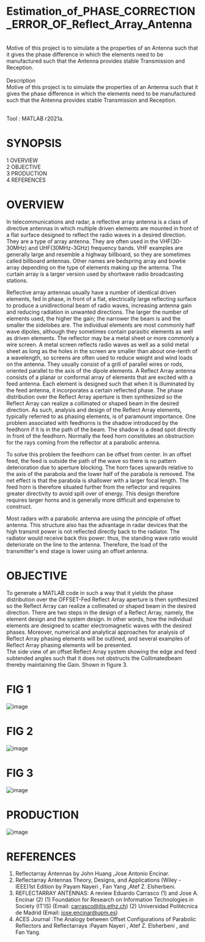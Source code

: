 # Estimation_of_PHASE_CORRECTION_ERROR_OF_Reflect_Array_Antenna

<br>
Motive of this project is to simulate a the properties of an Antenna such that it gives the phase difference in which 
	   the elements need to be manufactured such that the Antenna provides stable Transmission and Reception.
<br>
<br>
Description	
<br>
	Motive of this project is to simulate the properties of an Antenna such that it gives the phase difference in which the elements need to be manufactured such that the Antenna provides stable Transmission and Reception.	
<br>
<br>
	
Tool 		:  MATLAB r2021a.

# SYNOPSIS
1 OVERVIEW<br>
2 OBJECTIVE<br>
3 PRODUCTION<br>
4 REFERENCES<br>

# OVERVIEW

In telecommunications and radar, a reflective array antenna is a class of directive antennas in which multiple driven elements are mounted in front of a flat surface designed to reflect the radio waves in a desired direction. They are a type of array antenna.
They are often used in the VHF(30-30MHz) and UHF(30MHz-3GHz) frequency bands. VHF examples are generally large and resemble a highway billboard, so they are sometimes called billboard antennas. Other names are bedspring array and bowtie array depending on the type of elements making up the antenna. The curtain array is a larger version used by shortwave radio broadcasting stations.

Reflective array antennas usually have a number of identical driven elements, fed in phase, in front of a flat, electrically large reflecting surface to produce a unidirectional beam of radio waves, increasing antenna gain and reducing radiation in unwanted directions. The larger the number of elements used, the higher the gain; the narrower the beam is and the smaller the sidelobes are. The individual elements are most commonly half wave dipoles, although they sometimes contain parasitic elements as well as driven elements. The reflector may be a metal sheet or more commonly a wire screen. A metal screen reflects radio waves as well as a solid metal sheet as long as the holes in the screen are smaller than about one-tenth of a wavelength, so screens are often used to reduce weight and wind loads on the antenna. They usually consist of a grill of parallel wires or rods, oriented parallel to the axis of the dipole elements.
A Reflect Array antenna consists of a planar or conformal array of elements that are excited with a feed antenna. Each element is designed such that when it is illuminated by the feed antenna, it incorporates a certain reflected phase. The phase distribution over the Reflect Array aperture is then synthesized so the Reflect Array can realize a collimated or shaped beam in the desired direction. As such, analysis and design of the Reflect Array elements, typically referred to as phasing elements, is of paramount importance.
One problem associated with feedhorns is the shadow introduced by the feedhorn if it is in the path of the beam. The shadow is a dead spot directly in front of the feedhorn. Normally the feed horn constitutes an obstruction for the rays coming from the reflector at a parabolic antenna.

To solve this problem the feedhorn can be offset from center. In an offset feed, the feed is outside the path of the wave so there is no pattern deterioration due to aperture blocking. The horn faces upwards relative to the axis of the parabola and the lower half of the parabola is removed. The net effect is that the parabola is shallower with a larger focal length. The feed horn is therefore situated further from the reflector and requires greater directivity to avoid spill over of energy. This design therefore requires larger horns and is generally more difficult and expensive to construct.

Most radars with a parabolic antenna are using the principle of offset antenna. This structure also has the advantage in radar devices that the high transmit power is not reflected directly back to the radiator. The radiator would receive back this power: thus, the standing wave ratio would deteriorate on the line to the antenna. Therefore, the load of the transmitter's end stage is lower using an offset antenna.

# OBJECTIVE

To generate a MATLAB code in such a way that it yields the phase distribution over the OFFSET-Fed Reflect Array aperture is then synthesized so the Reflect Array can realize a collimated or shaped beam in the desired direction.
There are two steps in the design of a Reflect Array, namely, the element design and the system design. In other words, how the individual elements are designed to scatter electromagnetic waves with the desired phases. Moreover, numerical and analytical approaches for analysis of Reflect Array phasing elements will be outlined, and several examples of Reflect Array phasing elements will be presented.                     
The side view of an offset Reflect Array system showing the edge and feed subtended angles such that it does not obstructs the Collimatedbeam thereby maintaining the Gain. Shown in figure 3.
# FIG 1 
![image](https://user-images.githubusercontent.com/83426515/165910764-1996db5f-700b-4d48-97f6-528e1e081a39.png)
# FIG 2
![image](https://user-images.githubusercontent.com/83426515/165910839-736d65a6-fbf6-4263-bf6d-bf372cb76227.png)
# FIG 3
![image](https://user-images.githubusercontent.com/83426515/165910855-0160ab14-301b-4446-a1e8-53d2b848b00e.png)

# PRODUCTION
![image](https://user-images.githubusercontent.com/83426515/165910943-93ed0a8d-8c81-43d1-becf-ae4f41251bb4.png)

# REFERENCES			                                          			
1. Reflectarray Antennas by John Huang ,Jose Antonio Encinar.
2. Reflectarray Antennas Theory, Designs, and Applications (Wiley - IEEE)1st Edition by Payam Nayeri , Fan Yang ,Atef Z. Elsherbeni.
3. REFLECTARRAY ANTENNAS: A review Eduardo Carrasco (1) and Jose A. Encinar (2) (1) Foundation for Research on Information Technologies in Society (IT’IS) (Email: carrasco@itis.ethz.ch) (2) Universidad Politécnica de Madrid (Email: jose.encinar@upm.es)
4. ACES Journal :The Analogy between Offset Configurations of Parabolic Reflectors and Reflectarrays :Payam Nayeri , Atef Z. Elsherbeni , and Fan Yang. 

